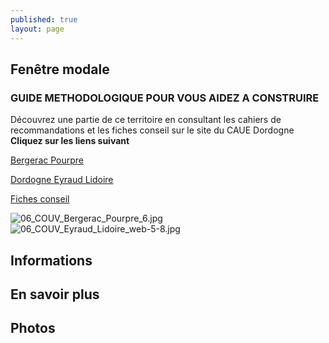 ```yaml
---
published: true
layout: page
---
```


## Fenêtre modale
### GUIDE METHODOLOGIQUE POUR VOUS AIDEZ A CONSTRUIRE

Découvrez une partie de ce territoire en consultant les cahiers de recommandations et les fiches conseil sur le site du CAUE Dordogne **Cliquez sur les liens suivant**

<a href="https://fr.calameo.com/read/004999995586e1f708eb5 " target="_blank">Bergerac Pourpre </a>

<a href="https://fr.calameo.com/read/0049999957d00bad6bae7 " target="_blank">Dordogne Eyraud Lidoire </a>

<a href="http://cauedordogne.com/25-fiches-conseils/ " target="_blank">Fiches conseil </a>

![06_COUV_Bergerac_Pourpre_6.jpg]({{site.baseurl}}/data/images/6/portrait/06_COUV_Bergerac_Pourpre_6.jpg)  ![06_COUV_Eyraud_Lidoire_web-5-8.jpg]({{site.baseurl}}/data/images/6/portrait/06_COUV_Eyraud_Lidoire_web-5-8.jpg)

## Informations

## En savoir plus

## Photos
